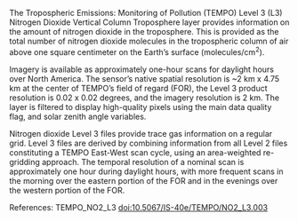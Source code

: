 The Tropospheric Emissions: Monitoring of Pollution (TEMPO) Level 3 (L3) Nitrogen Dioxide Vertical Column Troposphere layer provides information on the amount of nitrogen dioxide in the troposphere. This is provided as the total number of nitrogen dioxide molecules in the tropospheric column of air above one square centimeter on the Earth’s surface (molecules/cm<sup>2</sup>).

Imagery is available as approximately one-hour scans for daylight hours over North America. The sensor’s native spatial resolution is ~2 km x 4.75 km at the center of TEMPO’s field of regard (FOR), the Level 3 product resolution is 0.02 x 0.02 degrees, and the imagery resolution is 2 km. The layer is filtered to display high-quality pixels using the main data quality flag, and solar zenith angle variables.

Nitrogen dioxide Level 3 files provide trace gas information on a regular grid. Level 3 files are derived by combining information from all Level 2 files constituting a TEMPO East-West scan cycle, using an area-weighted re-gridding approach. The temporal resolution of a nominal scan is approximately one hour during daylight hours, with more frequent scans in the morning over the eastern portion of the FOR and in the evenings over the western portion of the FOR.

References: TEMPO_NO2_L3 [doi:10.5067/IS-40e/TEMPO/NO2_L3.003](https://doi.org/10.5067/IS-40e/TEMPO/NO2_L3.003)